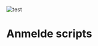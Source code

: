 ![test](https://github.com/mCodingLLC/Anmelde-server/actions/workflows/tests.yml/badge.svg)
# Anmelde scripts
